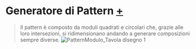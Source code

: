 # Generatore di Pattern [+](https://editor.p5js.org/RobertoAlesi/full/FPuxAqtbw)
>Il pattern è composto da moduli quadrati e circolari che, grazie alle loro intersezioni, si ridimensionano andando a generare composizioni sempre diverse.
![PatternModulo_Tavola disegno 1](https://user-images.githubusercontent.com/76455356/112561935-83483f80-8dd6-11eb-819d-03940c38eeba.png)
